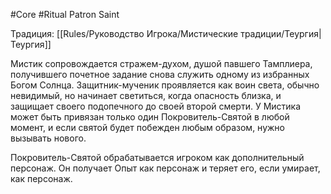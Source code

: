 #Core #Ritual
Patron Saint

Традиция: [[Rules/Руководство Игрока/Мистические традиции/Теургия|Теургия]]

Мистик сопровождается стражем-духом, душой павшего Тамплиера, получившего почетное задание снова служить одному из избранных Богом Солнца. Защитник-мученик проявляется как воин света, обычно невидимый, но начинает светиться, когда опасность близка, и защищает своего подопечного до своей второй смерти. У Мистика может быть привязан только один Покровитель-Святой в любой момент, и если святой будет побежден любым образом, нужно вызывать нового.

Покровитель-Святой обрабатывается игроком как дополнительный персонаж. Он получает Опыт как персонаж и теряет его, если умирает, как персонаж.